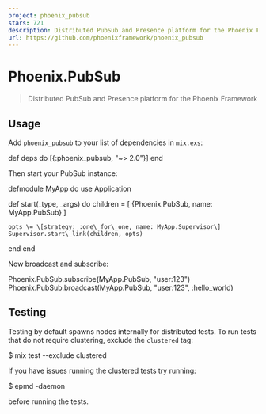 ```yaml
---
project: phoenix_pubsub
stars: 721
description: Distributed PubSub and Presence platform for the Phoenix Framework
url: https://github.com/phoenixframework/phoenix_pubsub
---
```


Phoenix.PubSub
==============

> Distributed PubSub and Presence platform for the Phoenix Framework

Usage
-----

Add `phoenix_pubsub` to your list of dependencies in `mix.exs`:

def deps do
  \[{:phoenix\_pubsub, "~> 2.0"}\]
end

Then start your PubSub instance:

defmodule MyApp do
  use Application

  def start(\_type, \_args) do
    children \= \[
      {Phoenix.PubSub, name: MyApp.PubSub}
    \]

    opts \= \[strategy: :one\_for\_one, name: MyApp.Supervisor\]
    Supervisor.start\_link(children, opts)
  end
end

Now broadcast and subscribe:

Phoenix.PubSub.subscribe(MyApp.PubSub, "user:123")
Phoenix.PubSub.broadcast(MyApp.PubSub, "user:123", :hello\_world)

Testing
-------

Testing by default spawns nodes internally for distributed tests. To run tests that do not require clustering, exclude the `clustered` tag:

$ mix test --exclude clustered

If you have issues running the clustered tests try running:

$ epmd -daemon

before running the tests.
